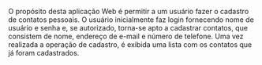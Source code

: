 O propósito desta aplicação Web é permitir a 
um usuário fazer o cadastro de contatos pessoais. O usuário inicialmente faz login fornecendo nome de usuário e senha e, se autorizado, torna-se apto a cadastrar contatos, que consistem de nome, endereço de e-mail e número de telefone. Uma vez realizada a operação de cadastro, é exibida uma lista com os contatos que já foram cadastrados.
